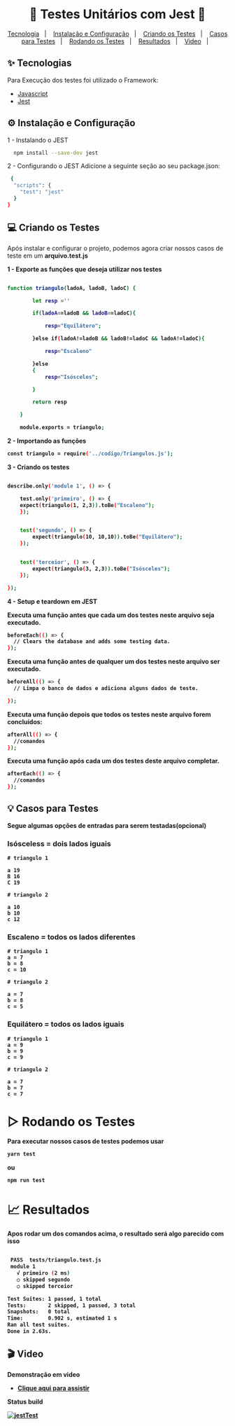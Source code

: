 <h1 align="center"> 🧪 Testes Unitários com Jest 🧪 </h1>

<p align="center">
  <a href="#-tecnologias">Tecnologia</a>&nbsp;&nbsp;&nbsp;|&nbsp;&nbsp;&nbsp;
  <a href="#-instalação-e-configuração">Instalação e Configuração</a>&nbsp;&nbsp;&nbsp;|&nbsp;&nbsp;&nbsp;
  <a href="#-criando-os-testes">Criando os Testes</a>&nbsp;&nbsp;&nbsp;|&nbsp;&nbsp;&nbsp;
  <a href="#-casos-para-testes">Casos para Testes</a>&nbsp;&nbsp;&nbsp;|&nbsp;&nbsp;&nbsp;
  <a href="#-rodando-os-testes">Rodando os Testes</a>&nbsp;&nbsp;&nbsp;|&nbsp;&nbsp;&nbsp;
  <a href="#-resultados">Resultados</a>&nbsp;&nbsp;&nbsp;|&nbsp;&nbsp;&nbsp;
  <a href="#-video">Video</a>&nbsp;&nbsp;&nbsp;|&nbsp;&nbsp;&nbsp;

</p>


## ✨ Tecnologias

Para Execução dos testes foi utilizado o Framework:

- [Javascript](https://www.javascript.com/)
- [Jest](https://jestjs.io/pt-BR/docs/getting-started)


## ⚙ Instalação e Configuração

1 - Instalando o JEST
```bash
  npm install --save-dev jest
```

2 - Configurando o JEST
Adicione a seguinte seção ao seu package.json:
```bash
 {
  "scripts": {
    "test": "jest"
  }
}
```


## 💻 Criando os Testes

Após instalar e configurar o projeto, podemos agora criar nossos casos de teste em um <b>arquivo.test.js<b>

1 - Exporte as funções que deseja utilizar nos testes

```bash

function triangulo(ladoA, ladoB, ladoC) {

        let resp =''

        if(ladoA==ladoB && ladoB==ladoC){

            resp="Equilátero";

        }else if(ladoA!=ladoB && ladoB!=ladoC && ladoA!=ladoC){

            resp="Escaleno"

        }else
        {
            resp="Isósceles";

        }

        return resp

    }

    module.exports = triangulo;
```
2 - Importando as funções

```bash
const triangulo = require('../codigo/Triangulos.js');

```
3 - Criando os testes

```bash

describe.only('module 1', () => {

    test.only('primeiro', () => {
    expect(triangulo(1, 2,3)).toBe("Escaleno");
    });


    test('segundo', () => {
        expect(triangulo(10, 10,10)).toBe("Equilátero");
    });


    test('terceior', () => {
        expect(triangulo(3, 2,3)).toBe("Isósceles");
    });

});

```

4 - Setup e teardown em JEST

Executa uma função antes que cada um dos testes neste arquivo seja executado. 
```bash
beforeEach(() => {
  // Clears the database and adds some testing data.
});
```

Executa uma função antes de qualquer um dos testes neste arquivo ser executado. 
```bash
beforeAll(() => {
  // Limpa o banco de dados e adiciona alguns dados de teste.

});
```

Executa uma função depois que todos os testes neste arquivo forem concluídos:

```bash
afterAll(() => {
  //comandos
});
```

Executa uma função após cada um dos testes deste arquivo completar.
```bash
afterEach(() => {
  //comandos
});
```



## 💡 Casos para Testes
Segue algumas opções de entradas para serem testadas(opcional)

### Isósceless = dois lados iguais

    # triangulo 1

    a 19
    B 16
    C 19

    # triangulo 2

    a 10
    b 10
    c 12

### Escaleno = todos os lados diferentes

    # triangulo 1
    a = 7
    b = 8
    c = 10

    # triangulo 2

    a = 7
    b = 8
    c = 5

### Equilátero = todos os lados iguais

    # triangulo 1
    a = 9
    b = 9
    c = 9

    # triangulo 2

    a = 7
    b = 7
    c = 7

# ▷ Rodando os Testes
Para executar nossos casos de testes podemos usar

```bash
yarn test

```
ou
```bash
npm run test
```

# 📈 Resultados
Apos rodar um dos comandos acima, o resultado será algo parecido com isso
 ```bash

  PASS  tests/triangulo.test.js
  module 1
    √ primeiro (2 ms)
    ○ skipped segundo
    ○ skipped terceior

Test Suites: 1 passed, 1 total
Tests:       2 skipped, 1 passed, 3 total
Snapshots:   0 total
Time:        0.902 s, estimated 1 s
Ran all test suites.
Done in 2.63s.

```

## 🎬 Video
Demonstração em video
- [Clique aqui para assistir](https://youtu.be/v9htsdkRFAk)

Status build

[![jestTest](https://github.com/Kleitomberg/Testest-Unit-rios-com-Jest/actions/workflows/node.js.yml/badge.svg?branch=main)](https://github.com/Kleitomberg/Testest-Unit-rios-com-Jest/actions/workflows/node.js.yml)
